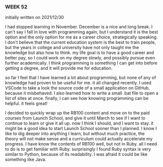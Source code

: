 ### WEEK 52

initially written on 2021/12/30

I had stopped learning in November. December is a nice and long break. I can't say I fall in love with programming again, but I understand it is the best option and the only option for me as a career choice, strategically speaking. I don't believe that the current education system is the best to train people, but the years in college and university have not only taught me the knowledge but also how to think. my life goal is to have a good career and better pay, so I could work on my degree slowly, and possibly pursue even further academically. I think programming is something I can get into before getting a degree, and it will provide me for education.

so far I feel that I have learned a lot about programming, but none of any of knowledge had proven to be useful for me. it all changed recently. I used VSCode to take a look the source code of a small application on GitHub, because it misbehaved. I also learned how to write a small .bat file to open a list of sites at once. finally, I can see how knowing programming can be helpful. it feels great!

I decided to quickly wrap up the RB100 content and move on to the paid courses from Launch School, and give it until March to see if I want to continue to learn or give it all up. now I think I should, and I want to stay. it might be a good idea to start Launch School sooner than I planned. I know I like to dig deeper into anything I learn, but without much practice, the theory will not make sense and a curriculum could actually accelerate my progress. I have know the contents of RB100 well, but not in Ruby. all I need to do is to get familiar with Ruby. surprisingly I found Ruby syntax is very similar to Python, because of its readability. I was afraid it could be like something like Java.
